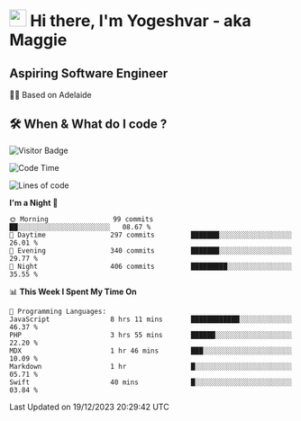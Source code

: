 <h1><img src="https://emojis.slackmojis.com/emojis/images/1531849430/4246/blob-sunglasses.gif?1531849430" width="30"/> Hi there, I'm Yogeshvar - aka Maggie</h1>

## Aspiring Software Engineer
🏂🏻  Based on Adelaide 

## 🛠 When & What do I code ?  

![Visitor Badge](https://visitor-badge.feriirawann.repl.co?username=yogeshvar&repo=yogeshvar&label=Visitors&style=plastic&color=%23457BFF&contentType=svg)

<!--START_SECTION:waka-->
![Code Time](http://img.shields.io/badge/Code%20Time-2%2C431%20hrs%2040%20mins-blue)

![Lines of code](https://img.shields.io/badge/From%20Hello%20World%20I%27ve%20Written-4.0%20million%20lines%20of%20code-blue)

**I'm a Night 🦉** 

```text
🌞 Morning                99 commits          ██░░░░░░░░░░░░░░░░░░░░░░░   08.67 % 
🌆 Daytime                297 commits         ███████░░░░░░░░░░░░░░░░░░   26.01 % 
🌃 Evening                340 commits         ███████░░░░░░░░░░░░░░░░░░   29.77 % 
🌙 Night                  406 commits         █████████░░░░░░░░░░░░░░░░   35.55 % 
```


📊 **This Week I Spent My Time On** 

```text
💬 Programming Languages: 
JavaScript               8 hrs 11 mins       ████████████░░░░░░░░░░░░░   46.37 % 
PHP                      3 hrs 55 mins       ██████░░░░░░░░░░░░░░░░░░░   22.20 % 
MDX                      1 hr 46 mins        ███░░░░░░░░░░░░░░░░░░░░░░   10.09 % 
Markdown                 1 hr                █░░░░░░░░░░░░░░░░░░░░░░░░   05.71 % 
Swift                    40 mins             █░░░░░░░░░░░░░░░░░░░░░░░░   03.84 % 
```


 Last Updated on 19/12/2023 20:29:42 UTC
<!--END_SECTION:waka-->
